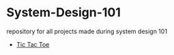 # System-Design-101
repository for all projects made during system design 101

- [Tic Tac Toe](https://github.com/GOVINDDIXIT/System-Design-101/tree/main/tic-tac-toe)
